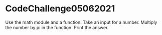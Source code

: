# CodeChallenge05062021
Use the math module and a function. Take an input for a number. Multiply the number by pi in the function. Print the answer.
